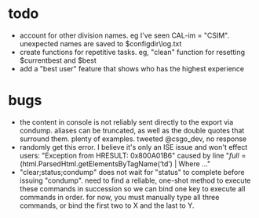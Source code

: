# todo
* account for other division names. eg I've seen CAL-im = "CSIM". unexpected names are saved to $configdir\log.txt
* create functions for repetitive tasks. eg, "clean" function for resetting $currentbest and $best
* add a "best user" feature that shows who has the highest experience

# bugs
*   the content in console is not reliably sent directly to the export via condump. aliases can be truncated, as well as the double quotes that surround them. plenty of examples. tweeted @csgo_dev, no response
*   randomly get this error. I believe it's only an ISE issue and won't effect users: "Exception from HRESULT: 0x800A01B6" caused by line "$full = ($html.ParsedHtml.getElementsByTagName(‘td’) | Where ..."
* "clear;status;condump" does not wait for "status" to complete before issuing "condump". need to find a reliable, one-shot method to execute these commands in succession so we can bind one key to execute all commands in order. for now, you must manually type all three commands, or bind the first two to X and the last to Y.
